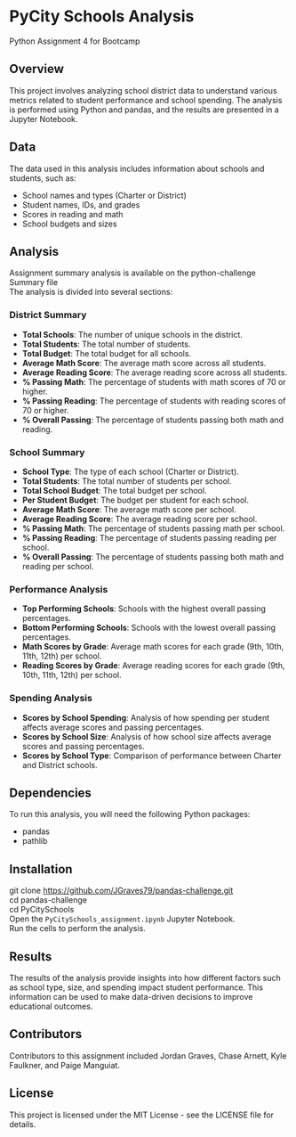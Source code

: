 # PyCity Schools Analysis

Python Assignment 4 for Bootcamp

## Overview

This project involves analyzing school district data to understand various metrics related to student performance and school spending. The analysis is performed using Python and pandas, and the results are presented in a Jupyter Notebook.

## Data

The data used in this analysis includes information about schools and students, such as:
- School names and types (Charter or District)
- Student names, IDs, and grades
- Scores in reading and math
- School budgets and sizes

## Analysis

Assignment summary analysis is available on the python-challenge Summary file  
The analysis is divided into several sections:

### District Summary
- **Total Schools**: The number of unique schools in the district.
- **Total Students**: The total number of students.
- **Total Budget**: The total budget for all schools.
- **Average Math Score**: The average math score across all students.
- **Average Reading Score**: The average reading score across all students.
- **% Passing Math**: The percentage of students with math scores of 70 or higher.
- **% Passing Reading**: The percentage of students with reading scores of 70 or higher.
- **% Overall Passing**: The percentage of students passing both math and reading.

### School Summary
- **School Type**: The type of each school (Charter or District).
- **Total Students**: The total number of students per school.
- **Total School Budget**: The total budget per school.
- **Per Student Budget**: The budget per student for each school.
- **Average Math Score**: The average math score per school.
- **Average Reading Score**: The average reading score per school.
- **% Passing Math**: The percentage of students passing math per school.
- **% Passing Reading**: The percentage of students passing reading per school.
- **% Overall Passing**: The percentage of students passing both math and reading per school.

### Performance Analysis
- **Top Performing Schools**: Schools with the highest overall passing percentages.
- **Bottom Performing Schools**: Schools with the lowest overall passing percentages.
- **Math Scores by Grade**: Average math scores for each grade (9th, 10th, 11th, 12th) per school.
- **Reading Scores by Grade**: Average reading scores for each grade (9th, 10th, 11th, 12th) per school.

### Spending Analysis
- **Scores by School Spending**: Analysis of how spending per student affects average scores and passing percentages.
- **Scores by School Size**: Analysis of how school size affects average scores and passing percentages.
- **Scores by School Type**: Comparison of performance between Charter and District schools.

## Dependencies

To run this analysis, you will need the following Python packages:
- pandas
- pathlib

## Installation

git clone https://github.com/JGraves79/pandas-challenge.git  
cd pandas-challenge  
cd PyCitySchools  
Open the `PyCitySchools_assignment.ipynb` Jupyter Notebook.  
Run the cells to perform the analysis.

## Results

The results of the analysis provide insights into how different factors such as school type, size, and spending impact student performance. This information can be used to make data-driven decisions to improve educational outcomes.

## Contributors

Contributors to this assignment included Jordan Graves, Chase Arnett, Kyle Faulkner, and Paige Manguiat.

## License

This project is licensed under the MIT License - see the LICENSE file for details.
